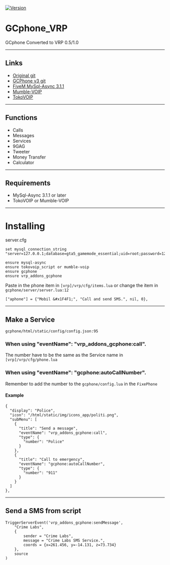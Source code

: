 [![Version](https://img.shields.io/badge/Version-3.0_DEV-yellow)](https://github.com/DracoDragon88/gcphone_vrp)
# GCphone_VRP
GCphone Converted to VRP 0.5/1.0

---
## Links
* [Original git](https://github.com/N3MTV/gcphone)
* [GCPhone v3 git](https://github.com/manueljlz/gcphone)
* [FiveM MySql-Async 3.1.1](https://github.com/brouznouf/fivem-mysql-async)
* [Mumble-VOIP](https://github.com/FrazzIe/mumble-voip)
* [TokoVOIP](https://github.com/Itokoyamato/TokoVOIP_TS3)

---
## Functions
* Calls
* Messages
* Services
* 9GAG
* Tweeter
* Money Transfer
* Calculator

---
## Requirements
* MySql-Async 3.1.1 or later
* TokoVOIP or Mumble-VOIP

---
# Installing
server.cfg
```
set mysql_connection_string "server=127.0.0.1;database=gta5_gamemode_essential;uid=root;password=1202"

ensure mysql-async
ensure tokovoip_script or mumble-voip
ensure gcphone
ensure vrp_addons_gcphone
```

Paste in the phone item in `[vrp]/vrp/cfg/items.lua`
or change the item in `gcphone/server/server.lua:12`
```
["aphone"] = {"Mobil &#x1F4F1;", "Call and send SMS.", nil, 0},
```

---
## Make a Service
`gcphone/html/static/config/config.json:95`

### When using "eventName": "vrp_addons_gcphone:call".
The number have to be the same as the Service name in `[vrp]/vrp/cfg/phone.lua`

### When using "eventName": "gcphone:autoCallNumber".
Remember to add the number to the `gcphone/config.lua` in the `FixePhone`

#### Example
```
{
  "display": "Police",
  "icon": "/html/static/img/icons_app/politi.png",
  "subMenu": [
    {
      "title": "Send a message",
      "eventName": "vrp_addons_gcphone:call",
      "type": {
        "number": "Police"
      }
    },
    {
      "title": "Call to emergency",
      "eventName": "gcphone:autoCallNumber",
      "type": {
        "number": "911"
      }
    }
  ]
},
```

---
## Send a SMS from script
```
TriggerServerEvent('vrp_addons_gcphone:sendMessage',
	"Crime Labs",
	{
		sender = "Crime Labs",
		message = "Crime Labs SMS Service.",
		coords = {x=261.456, y=-14.131, z=73.734}
	},
	source
)
```
